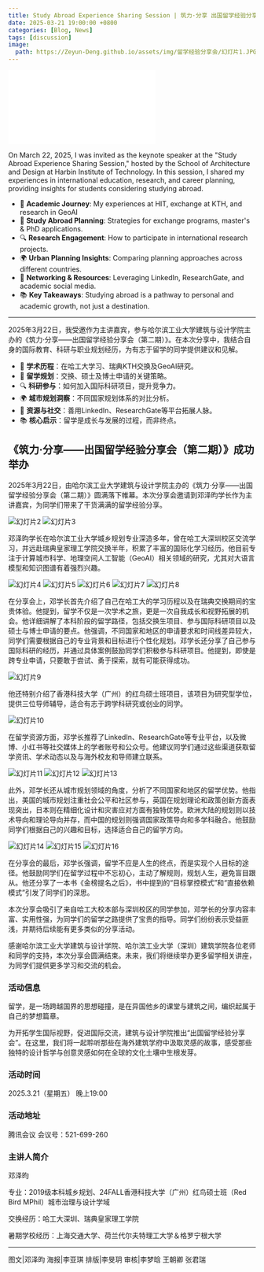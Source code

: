 ```yaml
---
title: Study Abroad Experience Sharing Session | 筑力·分享 出国留学经验分享会
date: 2025-03-21 19:00:00 +0800
categories: [Blog, News]
tags: [discussion] 
image:
  path: https://Zeyun-Deng.github.io/assets/img/留学经验分享会/幻灯片1.JPG
---
```


<div class="video-container">
    <iframe src="//player.bilibili.com/player.html?isOutside=true&aid=114217910864498&bvid=BV1Y7o2YTEtA&cid=29049751732&p=1&autoplay=0"
            scrolling="no"
            border="0"
            frameborder="no"
            framespacing="0"
            allowfullscreen="true">
    </iframe>
</div>

On March 22, 2025, I was invited as the keynote speaker at the "Study Abroad Experience Sharing Session," hosted by the School of Architecture and Design at Harbin Institute of Technology. In this session, I shared my experiences in international education, research, and career planning, providing insights for students considering studying abroad.

- 📖 **Academic Journey**: My experiences at HIT, exchange at KTH, and research in GeoAI
- 🎯 **Study Abroad Planning**: Strategies for exchange programs, master's & PhD applications.
- 🔍 **Research Engagement**: How to participate in international research projects.
- 🌍 **Urban Planning Insights**: Comparing planning approaches across different countries.
- 🤝 **Networking & Resources**: Leveraging LinkedIn, ResearchGate, and academic social media.
- 📚 **Key Takeaways**: Studying abroad is a pathway to personal and academic growth, not just a destination.

---

2025年3月22日，我受邀作为主讲嘉宾，参与哈尔滨工业大学建筑与设计学院主办的《筑力·分享——出国留学经验分享会（第二期）》。在本次分享中，我结合自身的国际教育、科研与职业规划经历，为有志于留学的同学提供建议和见解。

- 📖 **学术历程**：在哈工大学习、瑞典KTH交换及GeoAI研究。
- 🎯 **留学规划**：交换、硕士及博士申请的关键策略。
- 🔍 **科研参与**：如何加入国际科研项目，提升竞争力。
- 🌍 **城市规划洞察**：不同国家规划体系的对比分析。
- 🤝 **资源与社交**：善用LinkedIn、ResearchGate等平台拓展人脉。
- 📚 **核心启示**：留学是成长与发展的过程，而非终点。

## 《筑力·分享——出国留学经验分享会（第二期）》成功举办

2025年3月22日，由哈尔滨工业大学建筑与设计学院主办的《筑力·分享——出国留学经验分享会（第二期）》圆满落下帷幕。本次分享会邀请到邓泽昀学长作为主讲嘉宾，为同学们带来了干货满满的留学经验分享。

![幻灯片2](https://Zeyun-Deng.github.io/assets/img/留学经验分享会/幻灯片2.JPG)
![幻灯片3](https://Zeyun-Deng.github.io/assets/img/留学经验分享会/幻灯片3.JPG)

邓泽昀学长在哈尔滨工业大学城乡规划专业深造多年，曾在哈工大深圳校区交流学习，并远赴瑞典皇家理工学院交换半年，积累了丰富的国际化学习经历。他目前专注于计算城市科学、地理空间人工智能（GeoAI）相关领域的研究，尤其对大语言模型和知识图谱有着强烈兴趣。

![幻灯片4](https://Zeyun-Deng.github.io/assets/img/留学经验分享会/幻灯片4.JPG)
![幻灯片5](https://Zeyun-Deng.github.io/assets/img/留学经验分享会/幻灯片5.JPG)
![幻灯片6](https://Zeyun-Deng.github.io/assets/img/留学经验分享会/幻灯片6.JPG)
![幻灯片7](https://Zeyun-Deng.github.io/assets/img/留学经验分享会/幻灯片7.JPG)
![幻灯片8](https://Zeyun-Deng.github.io/assets/img/留学经验分享会/幻灯片8.JPG)

在分享会上，邓学长首先介绍了自己在哈工大的学习历程以及在瑞典交换期间的宝贵体验。他提到，留学不仅是一次学术之旅，更是一次自我成长和视野拓展的机会。他详细讲解了本科阶段的留学路径，包括交换生项目、参与国际科研项目以及硕士与博士申请的要点。他强调，不同国家和地区的申请要求和时间线差异较大，同学们需要根据自己的专业背景和目标进行个性化规划。邓学长还分享了自己参与国际科研的经历，并通过具体案例鼓励同学们积极参与科研项目。他提到，即使是跨专业申请，只要敢于尝试、勇于探索，就有可能获得成功。

![幻灯片9](https://Zeyun-Deng.github.io/assets/img/留学经验分享会/幻灯片9.JPG)

他还特别介绍了香港科技大学（广州）的红鸟硕士班项目，该项目为研究型学位，提供三位导师辅导，适合有志于跨学科研究或创业的同学。

![幻灯片10](https://Zeyun-Deng.github.io/assets/img/留学经验分享会/幻灯片10.JPG)

在留学资源方面，邓学长推荐了LinkedIn、ResearchGate等专业平台，以及微博、小红书等社交媒体上的学者账号和公众号。他建议同学们通过这些渠道获取留学资讯、学术动态以及与海外校友和导师建立联系。

![幻灯片11](https://Zeyun-Deng.github.io/assets/img/留学经验分享会/幻灯片11.JPG)
![幻灯片12](https://Zeyun-Deng.github.io/assets/img/留学经验分享会/幻灯片12.JPG)
![幻灯片13](https://Zeyun-Deng.github.io/assets/img/留学经验分享会/幻灯片13.JPG)

此外，邓学长还从城市规划领域的角度，分析了不同国家和地区的留学优势。他指出，美国的城市规划注重社会公平和社区参与，英国在规划理论和政策创新方面表现突出，日本则在精细化设计和灾害应对方面有独特优势。欧洲大陆的规划则以技术导向和理论导向并存，而中国的规划则强调国家政策导向和多学科融合。他鼓励同学们根据自己的兴趣和目标，选择适合自己的留学方向。

![幻灯片14](https://Zeyun-Deng.github.io/assets/img/留学经验分享会/幻灯片14.JPG)
![幻灯片15](https://Zeyun-Deng.github.io/assets/img/留学经验分享会/幻灯片15.JPG)
![幻灯片16](https://Zeyun-Deng.github.io/assets/img/留学经验分享会/幻灯片16.JPG)

在分享会的最后，邓学长强调，留学不应是人生的终点，而是实现个人目标的途径。他鼓励同学们在留学过程中不忘初心，主动了解规则，规划人生，避免盲目跟从。他还分享了一本书《金榜提名之后》，书中提到的“目标掌控模式”和“直接依赖模式”引发了同学们的深思。

本次分享会吸引了来自哈工大校本部与深圳校区的同学参加，邓学长的分享内容丰富、实用性强，为同学们的留学之路提供了宝贵的指导。同学们纷纷表示受益匪浅，并期待后续能有更多类似的分享活动。

感谢哈尔滨工业大学建筑与设计学院、哈尔滨工业大学（深圳）建筑学院各位老师和同学的支持，本次分享会圆满结束。未来，我们将继续举办更多留学相关讲座，为同学们提供更多学习和交流的机会。

### 活动信息

留学，是一场跨越国界的思想碰撞，是在异国他乡的课堂与建筑之间，编织起属于自己的梦想篇章。

为开拓学生国际视野，促进国际交流，建筑与设计学院推出“出国留学经验分享会”。在这里，我们将一起聆听那些在海外建筑学府中汲取灵感的故事，感受那些独特的设计哲学与创意灵感如何在全球的文化土壤中生根发芽。

### 活动时间

2025.3.21（星期五） 晚上19:00

### 活动地址

腾讯会议 会议号：521-699-260

### 主讲人简介

邓泽昀

专业：2019级本科城乡规划、24FALL香港科技大学（广州）红鸟硕士班（Red Bird MPhil）城市治理与设计学域

交换经历：哈工大深圳、瑞典皇家理工学院

暑期学校经历：上海交通大学、荷兰代尔夫特理工大学＆格罗宁根大学

---

图文|邓泽昀
海报|李亚琪
排版|李旻玥
审核|李梦晗 王朝卿 张君瑞

